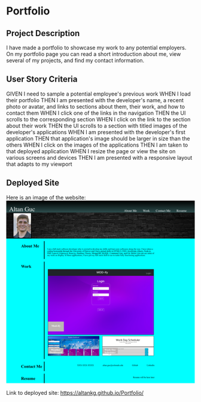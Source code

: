 # Portfolio

## Project Description

I have made a portfolio to showcase my work to any potential employers. On my portfolio page you can read a short introduction about me, view several of my projects, and find my contact information.

## User Story Criteria

GIVEN I need to sample a potential employee's previous work
WHEN I load their portfolio
THEN I am presented with the developer's name, a recent photo or avatar, and links to sections about them, their work, and how to contact them
WHEN I click one of the links in the navigation
THEN the UI scrolls to the corresponding section
WHEN I click on the link to the section about their work
THEN the UI scrolls to a section with titled images of the developer's applications
WHEN I am presented with the developer's first application
THEN that application's image should be larger in size than the others
WHEN I click on the images of the applications
THEN I am taken to that deployed application
WHEN I resize the page or view the site on various screens and devices
THEN I am presented with a responsive layout that adapts to my viewport

## Deployed Site

Here is an image of the website:
![An image of my portfolio page](assets/images/Portfolio-3.png)

Link to deployed site: https://altankg.github.io/Portfolio/
